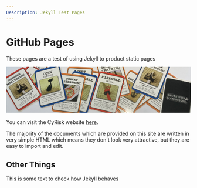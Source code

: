 ```yaml
---
Description: Jekyll Test Pages
---
```

GitHub Pages
===========================
These pages are a test of using Jekyll to product static pages

<img src="/images/dand%20cards.jpg">

You can visit the CyRisk website [here](https://www.cyrisk.co.uk).

The majority of the documents which are provided on this site are written in very simple HTML which means they don't look very attractive, but they are easy to import and edit.

Other Things
-----

This is some text to check how Jekyll behaves

